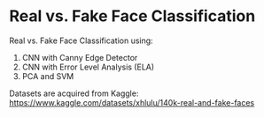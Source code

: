 # Real vs. Fake Face Classification
Real vs. Fake Face Classification using:<br>
1. CNN with Canny Edge Detector<br>
2. CNN with Error Level Analysis (ELA)<br>
2. PCA and SVM <br>

Datasets are acquired from Kaggle: https://www.kaggle.com/datasets/xhlulu/140k-real-and-fake-faces
